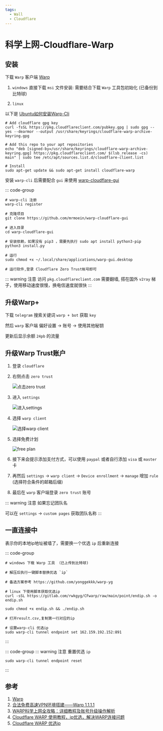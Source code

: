 ```yaml
---
tags:
  - Wall
  - Cloudflare
---
```

# 科学上网-Cloudflare-Warp

## 安装
下载 `Warp` 客户端 [Warp](https://one.one.one.one/)

1. `windows` 直接下载 `msi` 文件安装: 需要结合下载 `Warp` 工具包初始化 (已备份到比特球)

1. `linux`

以下是 [Ubuntu如何安装Warp-Cli](https://pkg.cloudflareclient.com/#ubuntu)

```shell
# Add cloudflare gpg key
curl -fsSL https://pkg.cloudflareclient.com/pubkey.gpg | sudo gpg --yes --dearmor --output /usr/share/keyrings/cloudflare-warp-archive-keyring.gpg

# Add this repo to your apt repositories
echo "deb [signed-by=/usr/share/keyrings/cloudflare-warp-archive-keyring.gpg] https://pkg.cloudflareclient.com/ $(lsb_release -cs) main" | sudo tee /etc/apt/sources.list.d/cloudflare-client.list

# Install
sudo apt-get update && sudo apt-get install cloudflare-warp
```

安装 `warp-cli` 后需要配合 `gui` 来使用 [warp-cloudflare-gui](https://github.com/mrmoein/warp-cloudflare-gui)

::: code-group
```shell
# warp-cli 注册
warp-cli register

# 克隆项目
git clone https://github.com/mrmoein/warp-cloudflare-gui

# 进入目录
cd warp-cloudflare-gui

# 安装依赖，如果没有 pip3 ，需要先执行 sudo apt install python3-pip
python3 install.py

# 运行
sudo chmod +x ~/.local/share/applications/warp-gui.desktop

# 运行软件,登录 Cloudflare Zero Trust帐号即可
```


::: warning 注意
访问 `pkg.cloudflareclient.com` 需要翻墙, 搭在国外 `v2ray` 梯子，使用移动速度很慢，换电信速度就很快
:::


## 升级Warp+
下载 `telegram` 搜索关键词 `warp + bot` 获取 `key`

然后 `warp` 客户端 偏好设置 -> 账号 -> 使用其他秘钥

更新后显示余额 `24pb` 的流量


## 升级Warp Trust账户

1. 登录 `cloudflare`

1. 右侧点击 `zero trust`

    ![点击zero trust](/Images/Wall/科学上网-Cloudflare-Warp/step_1.png '点击zero trust')


1. 进入 `settings`

    ![进入settings](/Images/Wall/科学上网-Cloudflare-Warp/step_2.png '进入settings')

1. 选择 `warp client`

    ![选择warp client](/Images/Wall/科学上网-Cloudflare-Warp/step_3.jpg '选择warp client')

1. 选择免费计划

    ![free plan](/Images/Wall/科学上网-Cloudflare-Warp/step_4.jpg 'free plan')

1. 接下来会提示添加支付方式，可以使用 `paypal` 或者自行添加 `visa` 或 `master` 卡

1. 再然后 `settings` -> `warp client` -> `Device enrollment` -> `manage` 增加 `rule` (选择符合条件的邮箱后缀)

1. 最后在 `warp` 客户端登录 `zero trust` 账号

::: warning 注意
如果忘记团队名

可以在 `settings` -> `custom pages` 获取团队名称 
:::

## 一直连接中
表示你的本地ip地址被墙了，需要换一个优选 `ip` 后重新连接

::: code-group
```shell [windows]
# windows 下载 Warp 工具 （已上传到比特球)

# 解压后执行一键脚本替换优选 `ip`

# 备选方案参考 https://github.com/yonggekkk/warp-yg
```
```shell [linux]
# linux 下使用脚本获取优选ip
curl -sSL https://gitlab.com/rwkgyg/CFwarp/raw/main/point/endip.sh -o endip.sh

sudo chmod +x endip.sh && ./endip.sh

# 打开result.csv,复制第一行对应的ip

# 设置warp-cli 优选ip
sudo warp-cli tunnel endpoint set 162.159.192.152:891
```
:::

::: code-group
::: warning 注意
重置优选 `ip`
```shell
sudo warp-cli tunnel endpoint reset
```
:::




## 参考
1. [Warp](https://one.one.one.one/)
1. [合法免费高速VPN环境搭建——Warp 1.1.1.1](https://blog.csdn.net/luoqiaoliang/article/details/138466429)
1. [WARP科学上网全攻略：详细教程及账号升级操作解析](https://blog.ilue.pp.ua/archives/warpke-xue-shang-wang-quan-gong-lue-xiang-xi-jiao-cheng-ji-zhang-hao-sheng-ji-cao-zuo-jie-xi)
1. [Cloudflare WARP 使用教程，ip优选，解决WARP连接问题](https://zhpengfei.com/cloudflare-warp-setting-ip-cf_dns_lookup_failure/)
1. [Cloudflare WARP 优选ip](https://playlab.eu.org/archives/warp-selectip)